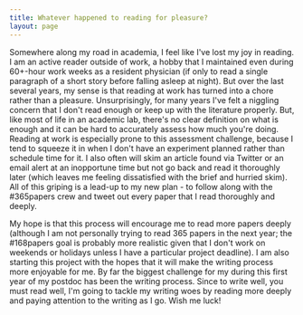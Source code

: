 ```yaml
---
title: Whatever happened to reading for pleasure?
layout: page
---
```

Somewhere along my road in academia, I feel like I've lost my joy in reading. I am an active reader outside of work, a hobby that I maintained even during 60+-hour work weeks as a resident physician (if only to read a single paragraph of a short story before falling asleep at night). But over the last several years, my sense is that reading at work has turned into a chore rather than a pleasure. Unsurprisingly, for many years I've felt a niggling concern that I don't read enough or keep up with the literature properly. But, like most of life in an academic lab, there's no clear definition on what is enough and it can be hard to accurately assess how much you're doing. Reading at work is especially prone to this assessment challenge, because I tend to squeeze it in when I don't have an experiment planned rather than schedule time for it. I also often will skim an article found via Twitter or an email alert at an inopportune time but not go back and read it thoroughly later (which leaves me feeling dissatisfied with the brief and hurried skim). All of this griping is a lead-up to my new plan - to follow along with the #365papers crew and tweet out every paper that I read thoroughly and deeply.

My hope is that this process will encourage me to read more papers deeply (although I am not personally trying to read 365 papers in the next year; the #168papers goal is probably more realistic given that I don't work on weekends or holidays unless I have a particular project deadline). I am also starting this project with the hopes that it will make the writing process more enjoyable for me. By far the biggest challenge for my during this first year of my postdoc has been the writing process. Since to write well, you must read well, I'm going to tackle my writing woes by reading more deeply and paying attention to the writing as I go. Wish me luck!
